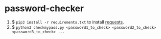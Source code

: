 # password-checker   
1. $ `pip3 install -r requirements.txt` to install [requests](https://pypi.org/project/requests/).
2. $ `python3 checkmypass.py <password1_to_check> <password2_to_check> <password3_to_check> ...`
